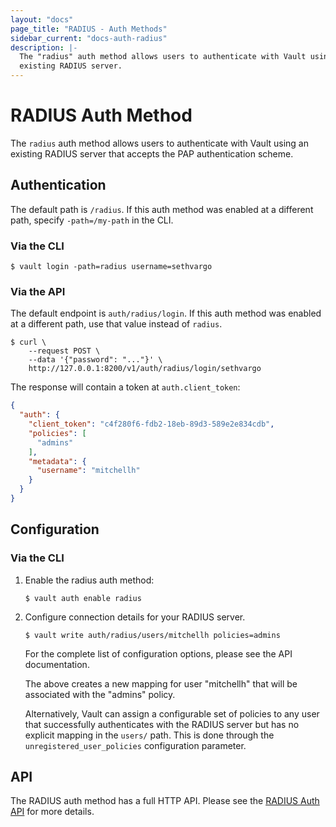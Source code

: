 ```yaml
---
layout: "docs"
page_title: "RADIUS - Auth Methods"
sidebar_current: "docs-auth-radius"
description: |-
  The "radius" auth method allows users to authenticate with Vault using an
  existing RADIUS server.
---
```


# RADIUS Auth Method

The `radius` auth method allows users to authenticate with Vault using an
existing RADIUS server that accepts the PAP authentication scheme.

## Authentication

The default path is `/radius`. If this auth method was enabled at a different
path, specify `-path=/my-path` in the CLI.

### Via the CLI

```text
$ vault login -path=radius username=sethvargo
```

### Via the API

The default endpoint is `auth/radius/login`. If this auth method was enabled
at a different path, use that value instead of `radius`.

```shell
$ curl \
    --request POST \
    --data '{"password": "..."}' \
    http://127.0.0.1:8200/v1/auth/radius/login/sethvargo
```

The response will contain a token at `auth.client_token`:

```json
{
  "auth": {
    "client_token": "c4f280f6-fdb2-18eb-89d3-589e2e834cdb",
    "policies": [
      "admins"
    ],
    "metadata": {
      "username": "mitchellh"
    }
  }
}
```

## Configuration

### Via the CLI

1. Enable the radius auth method:

    ```text
    $ vault auth enable radius
    ```

1. Configure connection details for your RADIUS server.

    ```text
    $ vault write auth/radius/users/mitchellh policies=admins
    ```

    For the complete list of configuration options, please see the API
    documentation.

    The above creates a new mapping for user "mitchellh" that will be associated
    with the "admins" policy.

    Alternatively, Vault can assign a configurable set of policies to any user
    that successfully authenticates with the RADIUS server but has no explicit
    mapping in the `users/` path. This is done through the
    `unregistered_user_policies` configuration parameter.

## API

The RADIUS auth method has a full HTTP API. Please see the
[RADIUS Auth API](/api/auth/radius/index.html) for more
details.
